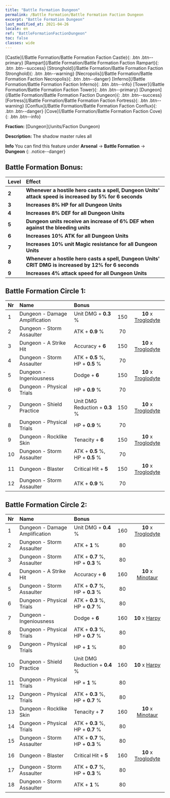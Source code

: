 ```yaml
---
title: "Battle Formation Dungeon"
permalink: /Battle Formation/Battle Formation Faction Dungeon
excerpt: "Battle Formation Dungeon"
last_modified_at: 2021-04-26
locale: en
ref: "BattleFormationFactionDungeon"
toc: false
classes: wide
---
```

 [Castle](/Battle Formation/Battle Formation Faction Castle){: .btn .btn--primary} [Rampart](/Battle Formation/Battle Formation Faction Rampart){: .btn .btn--success} [Stronghold](/Battle Formation/Battle Formation Faction Stronghold){: .btn .btn--warning} [Necropolis](/Battle Formation/Battle Formation Faction Necropolis){: .btn .btn--danger} [Inferno](/Battle Formation/Battle Formation Faction Inferno){: .btn .btn--info} [Tower](/Battle Formation/Battle Formation Faction Tower){: .btn .btn--primary} [Dungeon](/Battle Formation/Battle Formation Faction Dungeon){: .btn .btn--success} [Fortress](/Battle Formation/Battle Formation Faction Fortress){: .btn .btn--warning} [Conflux](/Battle Formation/Battle Formation Faction Conflux){: .btn .btn--danger} [Cove](/Battle Formation/Battle Formation Faction Cove){: .btn .btn--info} 

  **Fraction:** [Dungeon](/units/Faction Dungeon)

  **Description:** The shadow master rules all

**Info** You can find this feature under **Arsenal** -> **Battle Formation** -> **Dungeon** 
{: .notice--danger}

## Battle Formation Bonus:

  | Level |         Effect        |
  |:------|:---------------------|
  | **2** | **Whenever a hostile hero casts a spell, Dungeon Units' attack speed is increased by 5% for 6 seconds** |
  | **3** | **Increases 8% HP for all Dungeon Units** |
  | **4** | **Increases 8% DEF for all Dungeon Units** |
  | **5** | **Dungeon units receive an increase of 6% DEF when against the bleeding units** |
  | **6** | **Increases 10% ATK for all Dungeon Units** |
  | **7** | **Increases 10% unit Magic resistance for all Dungeon Units** |
  | **8** | **Whenever a hostile hero casts a spell, Dungeon Units' CRIT DMG is increased by 12% for 6 seconds** |
  | **9** | **Increases 4% attack speed for all Dungeon Units** |

## Battle Formation Circle 1:

  |  Nr  |  Name   |  Bonus  | <i class="fas fa-flask"/>  |  <i class="fab fa-optin-monster"/> |
  |:-----|:--------------------|:---------|:-----------------:|:----------------:|
  | 1 | Dungeon - Damage Amplification | Unit DMG + **0.3** % | 150 |  **10** x [Troglodyte](/units/Troglodyte) |
  | 2 | Dungeon - Storm Assaulter | ATK + **0.9** % | 70 |   |
  | 3 | Dungeon - A Strike Hit | Accuracy + **6**  | 150 |  **10** x [Troglodyte](/units/Troglodyte) |
  | 4 | Dungeon - Storm Assaulter | ATK + **0.5** %, HP + **0.5** % | 70 |   |
  | 5 | Dungeon - Ingeniousness | Dodge + **6**  | 150 |  **10** x [Troglodyte](/units/Troglodyte) |
  | 6 | Dungeon - Physical Trials | HP + **0.9** % | 70 |   |
  | 7 | Dungeon - Shield Practice | Unit DMG Reduction + **0.3** % | 150 |  **10** x [Troglodyte](/units/Troglodyte) |
  | 8 | Dungeon - Physical Trials | HP + **0.9** % | 70 |   |
  | 9 | Dungeon - Rocklike Skin | Tenacity + **6**  | 150 |  **10** x [Troglodyte](/units/Troglodyte) |
  | 10 | Dungeon - Storm Assaulter | ATK + **0.5** %, HP + **0.5** % | 70 |   |
  | 11 | Dungeon - Blaster | Critical Hit + **5**  | 150 |  **10** x [Troglodyte](/units/Troglodyte) |
  | 12 | Dungeon - Storm Assaulter | ATK + **0.9** % | 70 |   |
  


## Battle Formation Circle 2:

  |  Nr  |  Name   |  Bonus  | <i class="fas fa-flask"/>  |  <i class="fab fa-optin-monster"/> |
  |:-----|:--------------------|:---------|:-----------------:|:----------------:|
  | 1 | Dungeon - Damage Amplification | Unit DMG + **0.4** % | 160 |  **10** x [Troglodyte](/units/Troglodyte) |
  | 2 | Dungeon - Storm Assaulter | ATK + **1** % | 80 |   |
  | 3 | Dungeon - Storm Assaulter | ATK + **0.7** %, HP + **0.3** % | 80 |   |
  | 4 | Dungeon - A Strike Hit | Accuracy + **6**  | 160 |  **10** x [Minotaur](/units/Minotaur) |
  | 5 | Dungeon - Storm Assaulter | ATK + **0.7** %, HP + **0.3** % | 80 |   |
  | 6 | Dungeon - Physical Trials | ATK + **0.3** %, HP + **0.7** % | 80 |   |
  | 7 | Dungeon - Ingeniousness | Dodge + **6**  | 160 |  **10** x [Harpy](/units/Harpy) |
  | 8 | Dungeon - Physical Trials | ATK + **0.3** %, HP + **0.7** % | 80 |   |
  | 9 | Dungeon - Physical Trials | HP + **1** % | 80 |   |
  | 10 | Dungeon - Shield Practice | Unit DMG Reduction + **0.4** % | 160 |  **10** x [Harpy](/units/Harpy) |
  | 11 | Dungeon - Physical Trials | HP + **1** % | 80 |   |
  | 12 | Dungeon - Physical Trials | ATK + **0.3** %, HP + **0.7** % | 80 |   |
  | 13 | Dungeon - Rocklike Skin | Tenacity + **7**  | 160 |  **10** x [Minotaur](/units/Minotaur) |
  | 14 | Dungeon - Physical Trials | ATK + **0.3** %, HP + **0.7** % | 80 |   |
  | 15 | Dungeon - Storm Assaulter | ATK + **0.7** %, HP + **0.3** % | 80 |   |
  | 16 | Dungeon - Blaster | Critical Hit + **5**  | 160 |  **10** x [Troglodyte](/units/Troglodyte) |
  | 17 | Dungeon - Storm Assaulter | ATK + **0.7** %, HP + **0.3** % | 80 |   |
  | 18 | Dungeon - Storm Assaulter | ATK + **1** % | 80 |   |
  


